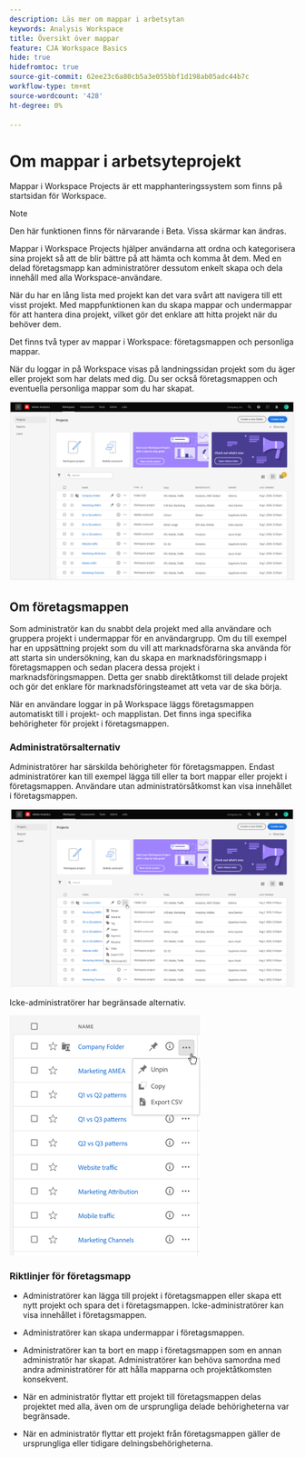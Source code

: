 ```yaml
---
description: Läs mer om mappar i arbetsytan
keywords: Analysis Workspace
title: Översikt över mappar
feature: CJA Workspace Basics
hide: true
hidefromtoc: true
source-git-commit: 62ee23c6a80cb5a3e055bbf1d198ab05adc44b7c
workflow-type: tm+mt
source-wordcount: '428'
ht-degree: 0%

---
```



# Om mappar i arbetsyteprojekt

Mappar i Workspace Projects är ett mapphanteringssystem som finns på startsidan för Workspace.

>[!NOTE]
>
>Den här funktionen finns för närvarande i Beta. Vissa skärmar kan ändras.

Mappar i Workspace Projects hjälper användarna att ordna och kategorisera sina projekt så att de blir bättre på att hämta och komma åt dem. Med en delad företagsmapp kan administratörer dessutom enkelt skapa och dela innehåll med alla Workspace-användare. 

När du har en lång lista med projekt kan det vara svårt att navigera till ett visst projekt. Med mappfunktionen kan du skapa mappar och undermappar för att hantera dina projekt, vilket gör det enklare att hitta projekt när du behöver dem. 

Det finns två typer av mappar i Workspace: företagsmappen och personliga mappar.

När du loggar in på Workspace visas på landningssidan projekt som du äger eller projekt som har delats med dig. Du ser också företagsmappen och eventuella personliga mappar som du har skapat.

![](/help/analysis-workspace/build-workspace-project/assets/landing-page.png)

## Om företagsmappen

Som administratör kan du snabbt dela projekt med alla användare och gruppera projekt i undermappar för en användargrupp. Om du till exempel har en uppsättning projekt som du vill att marknadsförarna ska använda för att starta sin undersökning, kan du skapa en marknadsföringsmapp i företagsmappen och sedan placera dessa projekt i marknadsföringsmappen. Detta ger snabb direktåtkomst till delade projekt och gör det enklare för marknadsföringsteamet att veta var de ska börja.

När en användare loggar in på Workspace läggs företagsmappen automatiskt till i projekt- och mapplistan. Det finns inga specifika behörigheter för projekt i företagsmappen.

### Administratörsalternativ

Administratörer har särskilda behörigheter för företagsmappen. Endast administratörer kan till exempel lägga till eller ta bort mappar eller projekt i företagsmappen. Användare utan administratörsåtkomst kan visa innehållet i företagsmappen.

![](/help/analysis-workspace/build-workspace-project/assets/admin-access-co-folder.png)

Icke-administratörer har begränsade alternativ.

![](/help/analysis-workspace/build-workspace-project/assets/non-admin-options.png)

### Riktlinjer för företagsmapp

- Administratörer kan lägga till projekt i företagsmappen eller skapa ett nytt projekt och spara det i företagsmappen. Icke-administratörer kan visa innehållet i företagsmappen.

- Administratörer kan skapa undermappar i företagsmappen.

- Administratörer kan ta bort en mapp i företagsmappen som en annan administratör har skapat. Administratörer kan behöva samordna med andra administratörer för att hålla mapparna och projektåtkomsten konsekvent.

- När en administratör flyttar ett projekt till företagsmappen delas projektet med alla, även om de ursprungliga delade behörigheterna var begränsade.

- När en administratör flyttar ett projekt från företagsmappen gäller de ursprungliga eller tidigare delningsbehörigheterna.
